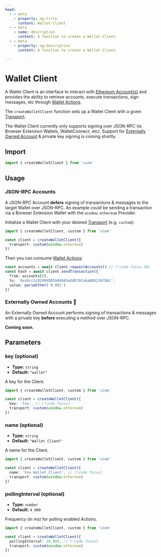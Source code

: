 ```yaml
---
head:
  - - meta
    - property: og:title
      content: Wallet Client
  - - meta
    - name: description
      content: A function to create a Wallet Client.
  - - meta
    - property: og:description
      content: A function to create a Wallet Client.

---
```


# Wallet Client

A Wallet Client is an interface to interact with [Ethereum Account(s)](https://ethereum.org/en/glossary/#account) and provides the ability to retrieve accounts, execute transactions, sign messages, etc through [Wallet Actions](/docs/actions/wallet/introduction).

The `createWalletClient` function sets up a Wallet Client with a given [Transport](/docs/clients/intro).

The Wallet Client currently only supports signing over JSON-RPC (ie. Browser Extension Wallets, WalletConnect, etc). Support for [Externally Owned Account](/docs/glossary/terms#TODO) & private key signing is coming shortly.

## Import

```ts
import { createWalletClient } from 'viem'
```

## Usage

### JSON-RPC Accounts

A JSON-RPC Account **defers** signing of transactions & messages to the target Wallet over JSON-RPC. An example could be sending a transaction via a Browser Extension Wallet with the `window.ethereum` Provider.

Initialize a Wallet Client with your desired [Transport](/docs/clients/intro) (e.g. `custom`):

```ts
import { createWalletClient, custom } from 'viem'

const client = createWalletClient({
  transport: custom(window.ethereum)
})
```

Then you can consume [Wallet Actions](/docs/actions/wallet/introduction):

```ts
const accounts = await client.requestAccounts() // [!code focus:10]
const hash = await client.sendTransaction({
  from: accounts[0],
  to: '0xa5cc3c03994DB5b0d9A5eEdD10CabaB0813678AC',
  value: parseEther('0.001')
})
```

### Externally Owned Accounts 🚧

An Externally Owned Account performs signing of transactions & messages with a private key **before** executing a method over JSON-RPC.

**Coming soon.**

## Parameters

### key (optional)

- **Type:** `string`
- **Default:** `"wallet"`

A key for the Client.

```ts
import { createWalletClient, custom } from 'viem'

const client = createWalletClient({
  key: 'foo', // [!code focus]
  transport: custom(window.ethereum)
})
```

### name (optional)

- **Type:** `string`
- **Default:** `"Wallet Client"`

A name for the Client.

```ts
import { createWalletClient, custom } from 'viem'

const client = createWalletClient({
  name: 'Foo Wallet Client', // [!code focus]
  transport: custom(window.ethereum)
})
```

### pollingInterval (optional)

- **Type:** `number`
- **Default:** `4_000`

Frequency (in ms) for polling enabled Actions.

```ts
import { createWalletClient, custom } from 'viem'

const client = createWalletClient({
  pollingInterval: 10_000, // [!code focus]
  transport: custom(window.ethereum)
})
```
